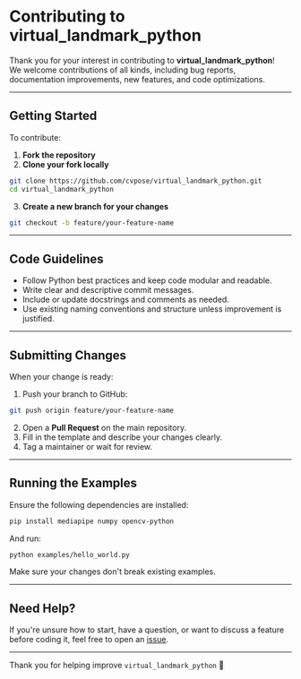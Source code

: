 # Contributing to virtual_landmark_python

Thank you for your interest in contributing to **virtual_landmark_python**!  
We welcome contributions of all kinds, including bug reports, documentation improvements, new features, and code optimizations.

---

## Getting Started

To contribute:

1. **Fork the repository**
2. **Clone your fork locally**

```bash
git clone https://github.com/cvpose/virtual_landmark_python.git
cd virtual_landmark_python
```

3. **Create a new branch for your changes**

```bash
git checkout -b feature/your-feature-name
```

---

## Code Guidelines

- Follow Python best practices and keep code modular and readable.
- Write clear and descriptive commit messages.
- Include or update docstrings and comments as needed.
- Use existing naming conventions and structure unless improvement is justified.

---

## Submitting Changes

When your change is ready:

1. Push your branch to GitHub:

```bash
git push origin feature/your-feature-name
```

2. Open a **Pull Request** on the main repository.
3. Fill in the template and describe your changes clearly.
4. Tag a maintainer or wait for review.

---

## Running the Examples

Ensure the following dependencies are installed:

```bash
pip install mediapipe numpy opencv-python
```

And run:

```bash
python examples/hello_world.py
```

Make sure your changes don't break existing examples.

---

## Need Help?

If you're unsure how to start, have a question, or want to discuss a feature before coding it, feel free to open an [issue](https://github.com/cvpose/virtual_landmark_python/issues).

---

Thank you for helping improve `virtual_landmark_python` 💙
